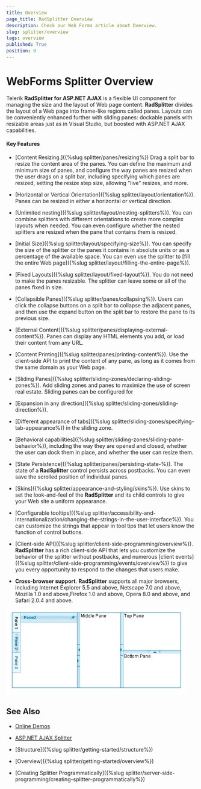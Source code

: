 ```yaml
---
title: Overview
page_title: RadSplitter Overview
description: Check our Web Forms article about Overview.
slug: splitter/overview
tags: overview
published: True
position: 0
---
```


# WebForms Splitter Overview

Telerik __RadSplitter for ASP.NET AJAX__ is a flexible UI component for managing the size and the layout of Web page content. __RadSplitter__ divides the layout of a Web page into frame-like regions called panes. Layouts can be conveniently enhanced further with sliding panes: dockable panels with resizable areas just as in Visual Studio, but boosted with ASP.NET AJAX capabilities. 

#### Key Features

* [Content Resizing.]({%slug splitter/panes/resizing%}) Drag a split bar to resize the content area of the panes. You can define the maximum and minimum size of panes, and configure the way panes are resized when the user drags on a split bar, including specifying which panes are resized, setting the resize step size, allowing "live" resizes, and more.

* [Horizontal or Vertical Orientation]({%slug splitter/layout/orientation%}). Panes can be resized in either a horizontal or vertical direction.

* [Unlimited nesting]({%slug splitter/layout/nesting-splitters%}). You can combine splitters with different orientations to create more complex layouts when needed. You can even configure whether the nested splitters are resized when the pane that contains them is resized.

* [Initial Size]({%slug splitter/layout/specifying-size%}). You can specify the size of the splitter or the panes it contains in absolute units or as a percentage of the available space. You can even use the splitter to [fill the entire Web page]({%slug splitter/layout/filling-the-entire-page%}).

* [Fixed Layouts]({%slug splitter/layout/fixed-layout%}). You do not need to make the panes resizable. The splitter can leave some or all of the panes fixed in size.

* [Collapsible Panes]({%slug splitter/panes/collapsing%}). Users can click the collapse buttons on a split bar to collapse the adjacent panes, and then use the expand button on the split bar to restore the pane to its previous size.

* [External Content]({%slug splitter/panes/displaying-external-content%}). Panes can display any HTML elements you add, or load their content from any URL.

* [Content Printing]({%slug splitter/panes/printing-content%}). Use the client-side API to print the content of any pane, as long as it comes from the same domain as your Web page.

* [Sliding Panes]({%slug splitter/sliding-zones/declaring-sliding-zones%}). Add sliding zones and panes to maximize the use of screen real estate. Sliding panes can be configured for

* [Expansion in any direction]({%slug splitter/sliding-zones/sliding-direction%}).

* [Different appearance of tabs]({%slug splitter/sliding-zones/specifying-tab-appearance%}) in the sliding zone.

* [Behavioral capabilities]({%slug splitter/sliding-zones/sliding-pane-behavior%}), including the way they are opened and closed, whether the user can dock them in place, and whether the user can resize them.

* [State Persistence]({%slug splitter/panes/persisting-state-%}). The state of a __RadSplitter__ control persists across postbacks. You can even save the scrolled position of individual panes.

* [Skins]({%slug splitter/appearance-and-styling/skins%}). Use skins to set the look-and-feel of the __RadSplitter__ and its child controls to give your Web site a uniform appearance.

* [Configurable tooltips]({%slug splitter/accessibility-and-internationalization/changing-the-strings-in-the-user-interface%}). You can customize the strings that appear in tool tips that let users know the function of control buttons.

* [Client-side API]({%slug splitter/client-side-programming/overview%}). __RadSplitter__ has a rich client-side API that lets you customize the behavior of the splitter without postbacks, and numerous [client events]({%slug splitter/client-side-programming/events/overview%}) to give you every opportunity to respond to the changes that users make.

* __Cross-browser support__. __RadSplitter__ supports all major browsers, including Internet Explorer 5.5 and above, Netscape 7.0 and above, Mozilla 1.0 and above,Firefox 1.0 and above, Opera 8.0 and above, and Safari 2.0.4 and above.

![](images/radsplitter.png)

## See Also

 * [Online Demos](https://demos.telerik.com/aspnet-ajax/splitter/examples/overview/defaultvb.aspx)
 
 * [ASP.NET AJAX Splitter](https://www.telerik.com/products/aspnet-ajax/splitter.aspx)

 * [Structure]({%slug splitter/getting-started/structure%})

 * [Overview]({%slug splitter/getting-started/overview%})

 * [Creating Splitter Programmatically]({%slug splitter/server-side-programming/creating-splitter-programmatically%})
